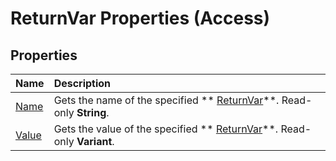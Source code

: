 
# ReturnVar Properties (Access)

## Properties



|**Name**|**Description**|
|:-----|:-----|
| [Name](3dfd97d0-5d5d-4e03-8445-8488fd37f90e.md)|Gets the name of the specified  ** [ReturnVar](8ad5254d-a249-46ba-ac5d-14943179ce05.md)**. Read-only  **String**.|
| [Value](5602ca62-5fef-4a0d-a092-87edbe5f4749.md)|Gets the value of the specified  ** [ReturnVar](8ad5254d-a249-46ba-ac5d-14943179ce05.md)**. Read-only  **Variant**.|
